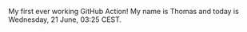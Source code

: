 My first ever working GitHub Action!
My name is Thomas and today is Wednesday, 21 June, 03:25 CEST. 
